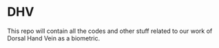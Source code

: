 # DHV

This repo will contain all the codes and other stuff related to our work of Dorsal Hand Vein as a biometric.
